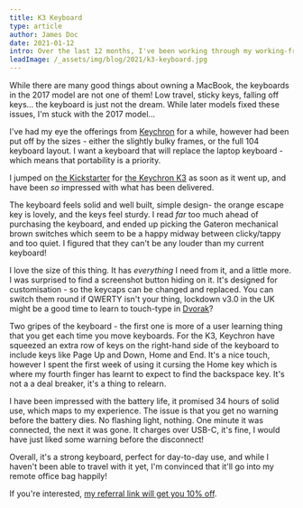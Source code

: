 ```yaml
---
title: K3 Keyboard
type: article
author: James Doc
date: 2021-01-12
intro: Over the last 12 months, I've been working through my working-from-home equipment making a few upgrades. Most recently, I switched to the Keychron K3 keyboard…
leadImage: /_assets/img/blog/2021/k3-keyboard.jpg
---
```


While there are many good things about owning a MacBook, the keyboards in the 2017 model are not one of them! Low travel, sticky keys, falling off keys… the keyboard is just not the dream. While later models fixed these issues, I'm stuck with the 2017 model…

I've had my eye the offerings from [Keychron](https://www.keychron.com/) for a while, however had been put off by the sizes - either the slightly bulky frames, or the full 104 keyboard layout. I want a keyboard that will replace the laptop keyboard - which means that portability is a priority.

I jumped on [the Kickstarter](https://www.kickstarter.com/projects/keytron/keychron-k3-ultra-slim-compact-wireless-mechanical-keyboard) for [the Keychron K3](https://www.keychron.com/products/keychron-k3-wireless-mechanical-keyboard?variant=32220198600793) as soon as it went up, and have been _so_ impressed with what has been delivered.

The keyboard feels solid and well built, simple design- the orange escape key is lovely, and the keys feel sturdy. I read _far_ too much ahead of purchasing the keyboard, and ended up picking the Gateron mechanical brown switches which seem to be a happy midway between clicky/tappy and too quiet. I figured that they can't be any louder than my current keyboard!

I love the size of this thing. It has _everything_ I need from it, and a little more. I was surprised to find a screenshot button hiding on it. It's designed for customisation - so the keycaps can be changed and replaced. You can switch them round if QWERTY isn't your thing, lockdown v3.0 in the UK might be a good time to learn to touch-type in [Dvorak](https://www.dvorak-keyboard.com/)?

Two gripes of the keyboard - the first one is more of a user learning thing that you get each time you move keyboards. For the K3, Keychron have squeezed an extra row of keys on the right-hand side of the keyboard to include keys like Page Up and Down, Home and End. It's a nice touch, however I spent the first week of using it cursing the Home key which is where my fourth finger has learnt to expect to find the backspace key. It's not a a deal breaker, it's a thing to relearn.

I have been impressed with the battery life, it promised 34 hours of solid use, which maps to my experience. The issue is that you get no warning before the battery dies. No flashing light, nothing. One minute it was connected, the next it was gone. It charges over USB-C, it's fine, I would have just liked some warning before the disconnect!

Overall, it's a strong keyboard, perfect for day-to-day use, and while I haven't been able to travel with it yet, I'm convinced that it'll go into my remote office bag happily!

If you're interested, [my referral link will get you 10% off](http://keychronwireless.refr.cc/jamesdoc).
